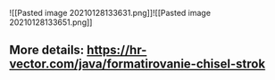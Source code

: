 ![[Pasted image 20210128133631.png]]![[Pasted image 20210128133651.png]]

## More details: https://hr-vector.com/java/formatirovanie-chisel-strok